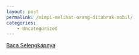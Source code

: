 ```yaml
---
layout: post
permalink: /mimpi-melihat-orang-ditabrak-mobil/
categories:
    - Uncategorized
---
```


[Baca Selengkapnya](/06)